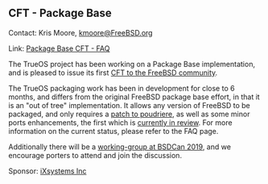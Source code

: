 ## CFT - Package Base ##

Contact: Kris Moore, <kmoore@FreeBSD.org>

Link:	 [Package Base CFT - FAQ](https://trueos.github.io/pkgbase-docs/)

The TrueOS project has been working on a Package Base implementation,
and is pleased to issue its first [CFT to the FreeBSD
community](https://lists.freebsd.org/pipermail/freebsd-pkgbase/2019-April/000396.html).

The TrueOS packaging work has been in development for close to 6
months, and differs from the original FreeBSD package base effort,
in that it is an "out of tree" implementation. It allows any version
of FreeBSD to be packaged, and only requires a [patch to
poudriere](https://github.com/freebsd/poudriere/pull/664), as well
as some minor ports enhancements, the first which is [currently in
review](https://reviews.freebsd.org/D20055). For more information
on the current status, please refer to the FAQ page.

Additionally there will be a [working-group at BSDCan
2019](https://wiki.freebsd.org/DevSummit/201905/PackageBase), and
we encourage porters to attend and join the discussion.

Sponsor: [iXsystems Inc](https://www.ixsystems.com)
